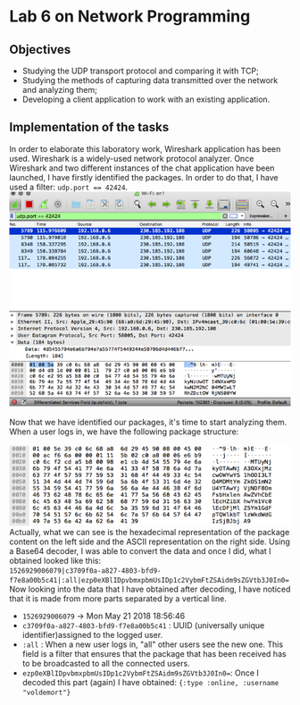 # Lab 6 on Network Programming 
## Objectives
* Studying the UDP transport protocol and comparing it with TCP;
* Studying the methods of capturing data transmitted over the network and analyzing them;
* Developing a client application to work with an existing application.
## Implementation of the tasks
In order to elaborate this laboratory work, Wireshark application has been used. Wireshark is a widely-used network protocol analyzer. Once Wireshark and two different instances of the chat application have been launched, I have firstly identified the packages. In order to do that, I have used a filter: `udp.port == 42424`. <br>
![alt text](https://github.com/victoriagalanciuc/PR-labs/blob/master/Lab%20%236/img/screenshot_1.png "Screenshot")
<br><br>
Now that we have identified our packages, it's time to start analyzing them. When a user logs in, we have the following package structure: <br><br>
![alt text](https://github.com/victoriagalanciuc/PR-labs/blob/master/Lab%20%236/img/screenshot_2.png "Screenshot") 
<br>
Actually, what we can see is the hexadecimal representation of the package content on the left side and the ASCII representation on the right side. Using a Base64 decoder, I was able to convert the data and once I did, what I obtained looked like this: <br>
`1526929006079|c3709f0a-a827-4803-bfd9-f7e8a00b5c41|:all|ezp0eXBlIDpvbmxpbmUsIDp1c2VybmFtZSAidm9sZGVtb3J0In0=` <br>
Now looking into the data that I have obtained after decoding, I have noticed that it is made from more parts separated by a vertical line.
* `1526929006079` -> Mon May 21 2018 18:56:46 <br>
* `c3709f0a-a827-4803-bfd9-f7e8a00b5c41` : UUID (universally unique identifier)assigned to the logged user.
* `:all` : When a new user logs in, "all" other users see the new one. This field is a filter that ensures that the package that has been received has to be broadcasted to all the connected users.
* `ezp0eXBlIDpvbmxpbmUsIDp1c2VybmFtZSAidm9sZGVtb3J0In0=`: Once I decoded this part (again) I have obtained: `{:type :online, :username "voldemort"}`  